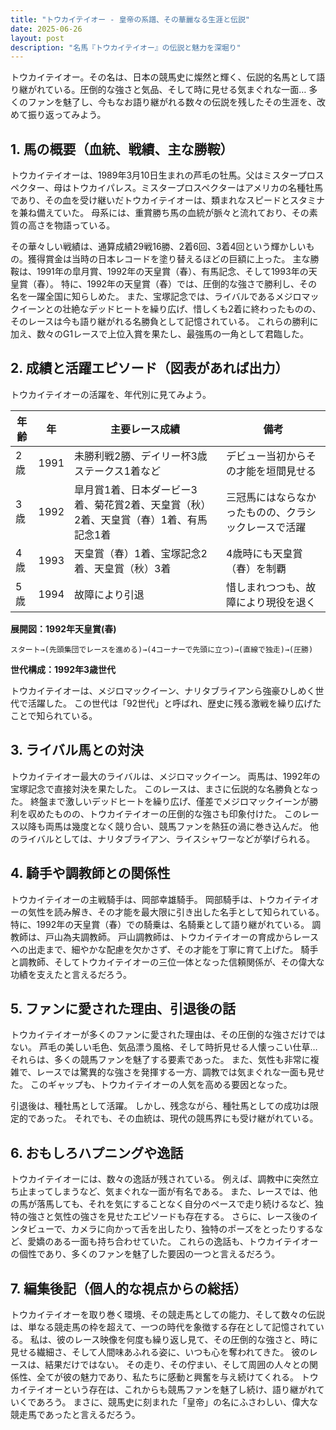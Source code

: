 ```yaml
---
title: "トウカイテイオー - 皇帝の系譜、その華麗なる生涯と伝説"
date: 2025-06-26
layout: post
description: "名馬『トウカイテイオー』の伝説と魅力を深堀り"
---
```


トウカイテイオー。その名は、日本の競馬史に燦然と輝く、伝説的名馬として語り継がれている。圧倒的な強さと気品、そして時に見せる気まぐれな一面…  多くのファンを魅了し、今もなお語り継がれる数々の伝説を残したその生涯を、改めて振り返ってみよう。


## 1. 馬の概要（血統、戦績、主な勝鞍）

トウカイテイオーは、1989年3月10日生まれの芦毛の牡馬。父はミスタープロスペクター、母はトウカイパレス。ミスタープロスペクターはアメリカの名種牡馬であり、その血を受け継いだトウカイテイオーは、類まれなスピードとスタミナを兼ね備えていた。  母系には、重賞勝ち馬の血統が脈々と流れており、その素質の高さを物語っている。

その華々しい戦績は、通算成績29戦16勝、2着6回、3着4回という輝かしいもの。獲得賞金は当時の日本レコードを塗り替えるほどの巨額に上った。  主な勝鞍は、1991年の皐月賞、1992年の天皇賞（春）、有馬記念、そして1993年の天皇賞（春）。  特に、1992年の天皇賞（春）では、圧倒的な強さで勝利し、その名を一躍全国に知らしめた。  また、宝塚記念では、ライバルであるメジロマックイーンとの壮絶なデッドヒートを繰り広げ、惜しくも2着に終わったものの、そのレースは今も語り継がれる名勝負として記憶されている。  これらの勝利に加え、数々のG1レースで上位入賞を果たし、最強馬の一角として君臨した。


## 2. 成績と活躍エピソード（図表があれば出力）

トウカイテイオーの活躍を、年代別に見てみよう。

| 年齢 | 年 | 主要レース成績 | 備考 |
|---|---|---|---|
| 2歳 | 1991 |  未勝利戦2勝、デイリー杯3歳ステークス1着など |  デビュー当初からその才能を垣間見せる |
| 3歳 | 1992 | 皐月賞1着、日本ダービー3着、菊花賞2着、天皇賞（秋）2着、天皇賞（春）1着、有馬記念1着 |  三冠馬にはならなかったものの、クラシックレースで活躍 |
| 4歳 | 1993 | 天皇賞（春）1着、宝塚記念2着、天皇賞（秋）3着 |  4歳時にも天皇賞（春）を制覇 |
| 5歳 | 1994 |  故障により引退 |  惜しまれつつも、故障により現役を退く |


**展開図：1992年天皇賞(春)**

```
スタート→(先頭集団でレースを進める)→(4コーナーで先頭に立つ)→(直線で独走)→(圧勝)
```

**世代構成：1992年3歳世代**

トウカイテイオーは、メジロマックイーン、ナリタブライアンら強豪ひしめく世代で活躍した。  この世代は「92世代」と呼ばれ、歴史に残る激戦を繰り広げたことで知られている。


## 3. ライバル馬との対決

トウカイテイオー最大のライバルは、メジロマックイーン。  両馬は、1992年の宝塚記念で直接対決を果たした。  このレースは、まさに伝説的な名勝負となった。  終盤まで激しいデッドヒートを繰り広げ、僅差でメジロマックイーンが勝利を収めたものの、トウカイテイオーの圧倒的な強さも印象付けた。  このレース以降も両馬は幾度となく競り合い、競馬ファンを熱狂の渦に巻き込んだ。  他のライバルとしては、ナリタブライアン、ライスシャワーなどが挙げられる。


## 4. 騎手や調教師との関係性

トウカイテイオーの主戦騎手は、岡部幸雄騎手。  岡部騎手は、トウカイテイオーの気性を読み解き、その才能を最大限に引き出した名手として知られている。  特に、1992年の天皇賞（春）での騎乗は、名騎乗として語り継がれている。  調教師は、戸山為夫調教師。  戸山調教師は、トウカイテイオーの育成からレースへの出走まで、細やかな配慮を欠かさず、その才能を丁寧に育て上げた。  騎手と調教師、そしてトウカイテイオーの三位一体となった信頼関係が、その偉大な功績を支えたと言えるだろう。


## 5. ファンに愛された理由、引退後の話

トウカイテイオーが多くのファンに愛された理由は、その圧倒的な強さだけではない。  芦毛の美しい毛色、気品漂う風格、そして時折見せる人懐っこい仕草…  それらは、多くの競馬ファンを魅了する要素であった。  また、気性も非常に複雑で、レースでは驚異的な強さを発揮する一方、調教では気まぐれな一面も見せた。  このギャップも、トウカイテイオーの人気を高める要因となった。

引退後は、種牡馬として活躍。  しかし、残念ながら、種牡馬としての成功は限定的であった。  それでも、その血統は、現代の競馬界にも受け継がれている。


## 6. おもしろハプニングや逸話

トウカイテイオーには、数々の逸話が残されている。  例えば、調教中に突然立ち止まってしまうなど、気まぐれな一面が有名である。  また、レースでは、他の馬が落馬しても、それを気にすることなく自分のペースで走り続けるなど、独特の強さと気性の強さを見せたエピソードも存在する。  さらに、レース後のインタビューで、カメラに向かって舌を出したり、独特のポーズをとったりするなど、愛嬌のある一面も持ち合わせていた。  これらの逸話も、トウカイテイオーの個性であり、多くのファンを魅了した要因の一つと言えるだろう。


## 7. 編集後記（個人的な視点からの総括）

トウカイテイオーを取り巻く環境、その競走馬としての能力、そして数々の伝説は、単なる競走馬の枠を超えて、一つの時代を象徴する存在として記憶されている。  私は、彼のレース映像を何度も繰り返し見て、その圧倒的な強さと、時に見せる繊細さ、そして人間味あふれる姿に、いつも心を奪われてきた。  彼のレースは、結果だけではない。  その走り、その佇まい、そして周囲の人々との関係性、全てが彼の魅力であり、私たちに感動と興奮を与え続けてくれる。  トウカイテイオーという存在は、これからも競馬ファンを魅了し続け、語り継がれていくであろう。  まさに、競馬史に刻まれた「皇帝」の名にふさわしい、偉大な競走馬であったと言えるだろう。
